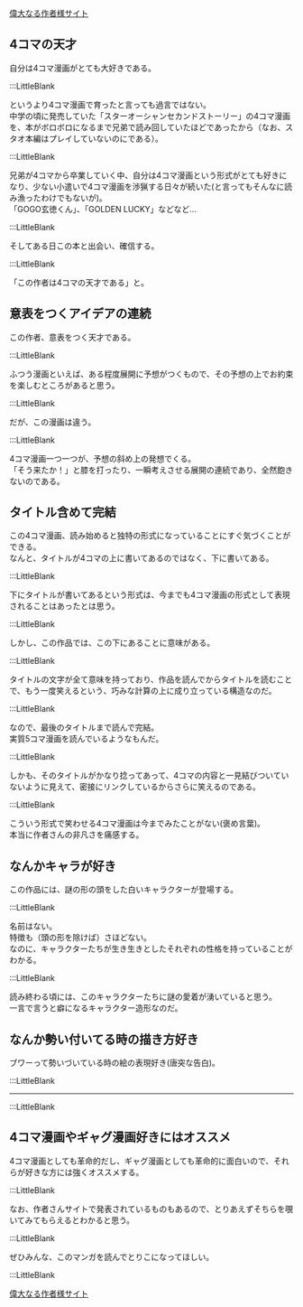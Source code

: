 [偉大なる作者様サイト](https://meroncholinista.tumblr.com/)  

## 4コマの天才  

自分は4コマ漫画がとても大好きである。  

:::LittleBlank  

というより4コマ漫画で育ったと言っても過言ではない。  
中学の頃に発売していた「スターオーシャンセカンドストーリー」の4コマ漫画を、本がボロボロになるまで兄弟で読み回していたほどであったから（なお、スタオ本編はプレイしていないのにである）。  

:::LittleBlank  

兄弟が4コマから卒業していく中、自分は4コマ漫画という形式がとても好きになり、少ない小遣いで4コマ漫画を渉猟する日々が続いた(と言ってもそんなに読み漁ったわけでもないが)。  
「GOGO玄徳くん」、「GOLDEN LUCKY」などなど...  

:::LittleBlank  

そしてある日この本と出会い、確信する。  

:::LittleBlank  

「この作者は4コマの天才である」と。  

## 意表をつくアイデアの連続  

この作者、意表をつく天才である。  

:::LittleBlank  

ふつう漫画といえば、ある程度展開に予想がつくもので、その予想の上でお約束を楽しむところがあると思う。  

:::LittleBlank  

だが、この漫画は違う。  

:::LittleBlank  

4コマ漫画一つ一つが、予想の斜め上の発想でくる。  
「そう来たか！」と膝を打ったり、一瞬考えさせる展開の連続であり、全然飽きないのである。  

## タイトル含めて完結  

この4コマ漫画、読み始めると独特の形式になっていることにすぐ気づくことができる。  
なんと、タイトルが4コマの上に書いてあるのではなく、下に書いてある。  

:::LittleBlank  

下にタイトルが書いてあるという形式は、今までも4コマ漫画の形式として表現されることはあったとは思う。  

:::LittleBlank  

しかし、この作品では、この下にあることに意味がある。  

:::LittleBlank  

タイトルの文字が全て意味を持っており、作品を読んでからタイトルを読むことで、もう一度笑えるという、巧みな計算の上に成り立っている構造なのだ。  

:::LittleBlank  

なので、最後のタイトルまで読んで完結。  
実質5コマ漫画を読んでいるようなもんだ。  

:::LittleBlank  

しかも、そのタイトルがかなり捻ってあって、4コマの内容と一見結びついていないように見えて、密接にリンクしているからさらに笑えるのである。  

:::LittleBlank  

こういう形式で笑わせる4コマ漫画は今までみたことがない(褒め言葉)。  
本当に作者さんの非凡さを痛感する。  

## なんかキャラが好き  

この作品には、謎の形の頭をした白いキャラクターが登場する。  

:::LittleBlank  

名前はない。  
特徴も（頭の形を除けば）さほどない。  
なのに、キャラクターたちが生き生きとしたそれぞれの性格を持っていることがわかる。  

:::LittleBlank  

読み終わる頃には、このキャラクターたちに謎の愛着が湧いていると思う。  
一言で言うと癖になるキャラクター造形なのだ。  

## なんか勢い付いてる時の描き方好き  

ブワーって勢いづいている時の絵の表現好き(唐突な告白)。  

:::LittleBlank  

---  

:::LittleBlank  

## 4コマ漫画やギャグ漫画好きにはオススメ  

4コマ漫画としても革命的だし、ギャグ漫画としても革命的に面白いので、それらが好きな方には強くオススメする。  

:::LittleBlank  

なお、作者さんサイトで発表されているものもあるので、とりあえずそちらを覗いてみてもらえるとわかると思う。  

:::LittleBlank  

ぜひみんな、このマンガを読んでとりこになってほしい。  

:::LittleBlank  

[偉大なる作者様サイト](https://meroncholinista.tumblr.com/)  

